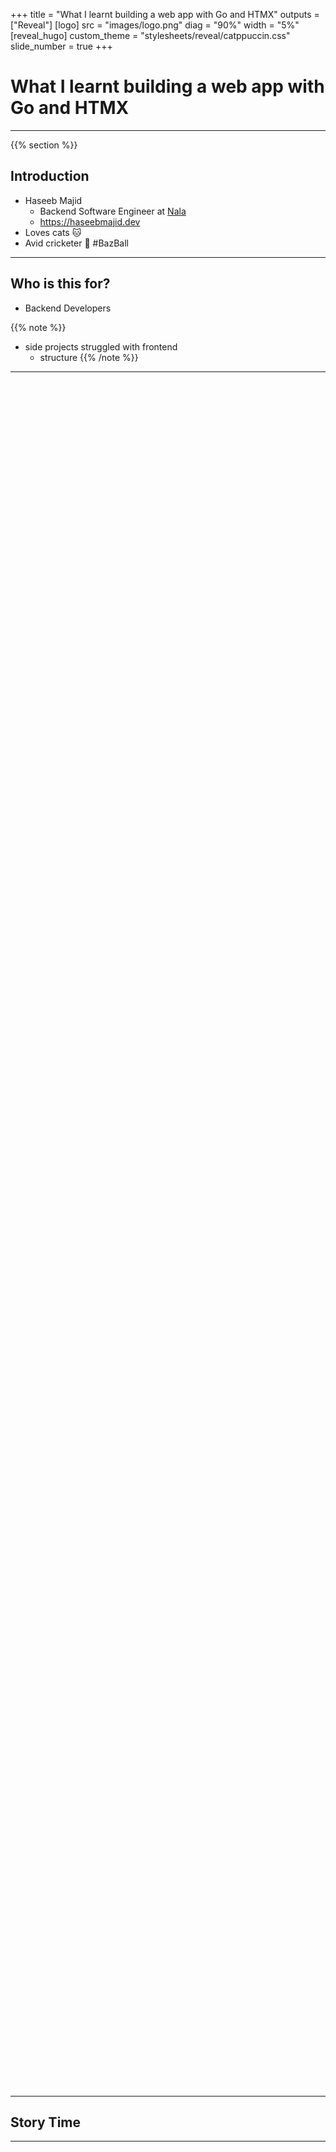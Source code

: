 +++
title = "What I learnt building a web app with Go and HTMX"
outputs = ["Reveal"]
[logo]
src = "images/logo.png"
diag = "90%"
width = "5%"
[reveal_hugo]
custom_theme = "stylesheets/reveal/catppuccin.css"
slide_number = true
+++

# What I learnt building a web app with Go and HTMX

---

{{% section %}}


## Introduction

- Haseeb Majid
  - Backend Software Engineer at [Nala](https://www.nala.com/)
  - https://haseebmajid.dev
- Loves cats 🐱
- Avid cricketer 🏏 #BazBall

---

## Who is this for?

- Backend Developers

{{% note %}}
- side projects struggled with frontend
  - structure
{{% /note %}}

---

<img height="70%" width="auto" data-src="images/js_meme.jpg">

---

## Story Time

---

<img height="70%" width="auto" data-src="images/old_banterbus.png">

---

<img width="65%" data-src="images/banterbus_lobby.png">

---

<video data-autoplay src="images/banterbus.webm">


{{% /section %}}

---

{{% section %}}

## Tech Stack (Backend)

- Go
- Postgres
- Templ

{{% note %}}
- No external framework dependencies
- Built-in routing with Go 1.22+ patterns
{{% /note %}}

---

## Tech Stack (Frontend)

- HTMX
- TailwindCSS
- AlpineJS


{{% note %}}
{{% /note %}}

---

<img height="80%" width="auto" data-src="images/stack.webp">

{{% /section %}}

---

{{% section %}}

## HTMX

{{% note %}}
- A small library
- Extends HTML with AJAX
 (~14kb minified)
- Basic interaction via HTML attributes
{{% /note %}}

---

```
javascript fatigue:
longing for a hypertext
already in hand
```

— [htmx.org](https://htmx.org)

---

```
┌─────────┐    ┌──────┐    ┌─────────┐
│ Browser │    │ HTMX │    │ Server  │
└─────────┘    └──────┘    └─────────┘
     │            │            │
     │ User Event │            │
     ├───────────►│            │
     │            │ HTTP Req   │
     │            ├───────────►│
     │            │ HTML Resp  │
     │            │◄───────────┤
     │ DOM Update │            │
     │◄───────────┤            │
```

---

<video data-autoplay src="images/network_requests.mp4">

{{% note %}}
1.  An event is triggered on an element with an `hx-*` attribute.
2.  HTMX makes an AJAX request to the server.
3.  The server sends back HTML.
4.  HTMX swaps the response HTML into the target element.
{{% /note %}}

---

| Attribute | Purpose | Example |
|-----------|---------|---------|
| `hx-get` | GET request | `hx-get="/users"` |
| `hx-post` | POST request | `hx-post="/users"` |
| `hx-trigger` | Event trigger | `hx-trigger="click"` |
| `hx-target` | Target element | `hx-target="#result"` |
| `hx-swap` | Swap strategy | `hx-swap="innerHTML"` |

---

## Swap Strategies

```html
<!-- Replace inner content -->
<div hx-swap="innerHTML">...</div>

<!-- Replace entire element -->
<div hx-swap="outerHTML">...</div>

<!-- Insert at beginning -->
<div hx-swap="afterbegin">...</div>

<!-- Insert at end -->
<div hx-swap="beforeend">...</div>
```

---

## Advanced Triggers

```html{2|5|8-9|12-13}
<!-- Trigger on page load -->
<div hx-get="/data" hx-trigger="load">

<!-- Trigger on intersection (lazy loading) -->
<div hx-get="/more" hx-trigger="intersect once">

<!-- Debounced input -->
<input hx-get="/search"
       hx-trigger="keyup changed delay:500ms">

<!-- Multiple triggers -->
<div hx-get="/refresh"
     hx-trigger="click, every 30s">
```

---

## Loading Indicators

```html{2|4-6}
<button hx-post="/submit"
        hx-indicator=".loading">
    <span class="htmx-show">Submit</span>
    <span class="loading htmx-indicator">
        Submitting...
    </span>
</button>
```

---

```html
<script src="https://unpkg.com/htmx.org@2.0.2"></script>
<script
   src="https://unpkg.com/htmx.org/dist/ext/json-enc.js">
</script>
```

---

## HTMX

```html{3-6|10-15}
<form
    class="space-y-4"
    hx-post="/waitlist"
    hx-target="#container"
    hx-swap="innerHTML"
    hx-ext="json-enc"
>
    <label class="w-full input validator">
        <i class="h-6 hgi hgi-solid hgi-tick-02"></i>
        <input
            type="email"
            name="email"
            placeholder="hello@example.com"
            required
        />
    </label>
    <div class="hidden validator-hint">
        Enter valid email address
    </div>
    <button
        type="submit"
        class="p-4 transition-colors btn btn-neutral btn-block hover:bg-secondary hover:text-neutral"
        hx-indicator=".hx-indicator"
        hx-disabled-elt="this"
    >
        <span class="htmx-show">Send Magic Link ✨</span>
        <span class="hidden justify-center items-center hx-indicator">
            <span class="loading loading-spinner"></span>
            <span class="ml-2">Sending...</span>
        </span>
    </button>
</form>

<div id="container"></div>
```

---

```Go
type Waitlist struct {
	Email string `json:"email"`
}
```

---

```html{6|13-15}
<div class="p-8 space-y-6 text-center">
    <div class="flex justify-center text-neutral">
        <i class="h-10 text-neutral hgi hgi-solid hgi-tick-02"></i>
    </div>
    <h3 class="text-2xl font-semibold">
        You're on the Waitlist 🎉
    </h3>
    <div class="space-y-6">
        <p>Thank you for your interest in our application.</p>
        <p>
            We'll notify you at
            <br/>
            <span class="font-mono text-primary">
                hello@haseebmajid.dev
            </span>
            <br/>
            when we're ready to launch.
        </p>
    </div>
</div>
```

---

<video data-autoplay src="images/waitlist.mp4">

---

## Why HTMX?

- State on backend
- Reduced complexity
- Simpler tooling

{{% note %}}
- No npm
{{% /note %}}

---

## What about JSON?

- Separate API
- Mobile vs WebApp

{{% note %}}
- A bit more boilerplate
{{% /note %}}

---

<img height="100%" width="auto" data-src="images/shooting_htmx.png">

---

```go
w.Header().Set("HX-Retarget", "#error_modal_container")
w.Header().Set("Content-Type", "text/html")
```

---

## WebSockets

```html{2-3|6-7|9}
<div
     hx-ext="ws"
     ws-connect="/ws">

    <form
        hx-vals='{"message_type": "submit_vote" }'
        ws-send
    >
        <input name="voted_player_nickname" />
    </form>
</div>
```

---

```json
{
    "message_type": "submit_vote",
    "voted_player_nickname": "majiy"
}
```

{{% note %}}
- Use cache data for subsequent request
- Only send response if different from this header
{{% /note %}}

---

## Response Codes

- 204 - No Content
- 304 - Not Modified
- 4xx - Client errors
- 5xx - Server errors

{{% /section %}}

---

{{% section %}}

## AlpineJS

{{% note %}}
- Stringify JS
- Hiding JS in HTML tags
- Just write JS
- Islands?
{{% /note %}}

---

```html
<script
src="https://cdn./.../alpinejs@3.14.3/dist/cdn.min.js">
</script>
```

---

```html{2-3|5|8}
<div
    x-data={ "showModal": false }
    @keydown.escape="showModal = false"
>
    <button type="button" @click="showModal = true">
        <i class="hgi-information-circle"></i>
    </button>
    <div x-show="showModal">modal</div>
</div>
```

---

<video data-autoplay src="images/modal.mp4">

---

## Alternatives

- Datastar
- Alpine AJAX

---

<img height="70%" width="auto" data-src="images/htmx_bellcurve.png">

{{% /section %}}

---


{{% section %}}

## Backend

---

## Handler

```go{1-3|5-8|13-16|25-26}
type Waitlist struct {
	Email string `json:"email"`
}

func (h *Handler) AddToWaitlist(
    w http.ResponseWriter,
    r *http.Request,
) {
    var req Waitlist
    body, _ := io.ReadAll(r.Body)
    json.Unmarshal(body, &req)

    waitlist, err := h.service.AddToWaitlist(
        r.Context(),
        req.Email,
    )
    if err != nil {
        http.Error(w,
            err.Error(),
            http.StatusInternalServerError,
        )
        return
    }

    components.Waitlist(waitlist.Email).
        Render(r.Context(), w)
}
```

---


## Templ

- HTML Templates
- LSP
- Components


{{% note %}}
- Components: reuse
- Downside: extra tooling, another CLI
{{% /note %}}

---

<video data-autoplay src="images/lsp.mp4">

---

```go{1|3-6|8|9-12|14-15|17-20}
package sections

import (
	"gitlab.com/hmajid2301/banterbus/internal/service"
	"gitlab.com/.../internal/views/blocks"
)

templ Winner(state service.WinnerState, maxScore int) {
<div hx-swap-oob="innerHTML:#page">
    <div>
        <div class="flex">
            <div class="grid>
                <div>
                    The winner is
                    { state.WinnerPlayer.Nickname }
                </div>
                @blocks.Scoreboard(
                    state.Players,
                    maxScore,
                )
            </div>
        </div>
    </div>
</div>
}
```

---

## scripts.templ

```go{1|8}
templ Scripts(environment string) {
<script src="https://unpkg.com/htmx.org@2.0.2">
</script>
<script src=".../dist/ext/json-enc.js">
</script>
<script src=".../alpinejs@3.14.3/dist/cdn.min.js">
</script>
@sentryLoad(environment)
}
```

---


```js{1|2-6}
script sentryLoad(environment string) {
  Sentry.onLoad(function() {
    Sentry.init({
        environment: environment,
    });
  });
}
```


---

## layout.templ

```go{1|10-12|11}
package layouts

import "gitlab.com/.../http/views/components"

templ Base(title string, environment string) {
	<!DOCTYPE html>
	<html lang="en">
		<head>
		</head>
		<body class="bg-base-200 text-neutral">
			{ children... }
		</body>
	</html>
}
```

---

```go{2-5}
templ Dashboard(title string, environment string) {
	@Base(title, environment) {
        <div class="drawer lg:drawer-open">
        </div>
    }
}
```

---

<video data-autoplay src="images/base_template.mp4">

{{% /section %}}

---

{{% section %}}

## i18n

```go{1|5|6-9|10}
func (m Middleware) Locale(next http.Handler)
http.Handler {
    return http.HandlerFunc(
        func(w http.ResponseWriter, r *http.Request) {
            locale := extractLocaleFromURL(r.URL.Path)
            ctx, err := ctxi18n.WithLocale(
                r.Context(),
                locale,
            )
            next.ServeHTTP(w, r.WithContext(ctx))
    })
}
```

---

```go{2}
component := sections.Winner(winnerState, maxScore)
err := component.Render(r.Context(), &buf)
if err != nil {
    return err
}
```

---

```yaml
en-GB:
  common:
    ready_button: "Ready"
    roomcode_label: "Room Code"
  home:
    start_button_label: "Start Game"
```
---

```go
<div>
    { i18n.T(ctx, "common.ready_button") }
</div>
```

---

```html
<div class="...">
    Ready
</div>
```

---

<video data-autoplay src="images/i18n_demo.mp4">

{{% /section %}}

---

{{% section %}}

## Postgres

---

## sqlc

```yaml{3|4-5|8-11}
version: "2"
sql:
  - engine: "postgresql"
    queries: "internal/store/db/sqlc/query.sql"
    schema: "internal/store/db/sqlc/migrations"
    gen:
      go:
        package: "db"
        out: "internal/store/db"
        sql_package: "pgx/v5"
        emit_interface: true
```

---

## query.sql

```sql
-- name: AddUser :one
insert into users (email) values ($1) returning *;
```

---

```bash
sqlc generate
```

---

## generated

```go{1-3|5-8|9-17}
const addUser = `-- name: AddUser :one
insert into users (email) values ($1) returning id, created_at, updated_at, email
`

func (q *Queries) AddUser(
    ctx context.Context,
    email string,
) (User, error) {
	row := q.db.QueryRow(ctx, addUser, email)
	var i User
	err := row.Scan(
		&i.ID,
		&i.CreatedAt,
		&i.UpdatedAt,
		&i.Email,
	)
	return i, err
}
```

---


```go
type Querier interface {
	AddFibbingItRole(ctx context.Context, arg AddFibbingItRoleParams) (FibbingItPlayerRole, error)
	AddPlayer(ctx context.Context, arg AddPlayerParams) (Player, error)
	AddQuestion(ctx context.Context, arg AddQuestionParams) (Question, error)
	AddQuestionTranslation(ctx context.Context, arg AddQuestionTranslationParams) (QuestionsI18n, error)
	AddRoom(ctx context.Context, arg AddRoomParams) (Room, error)
	GetAllPlayerByRoomCode(ctx context.Context, roomCode string) ([]GetAllPlayerByRoomCodeRow, error)
    // ...
}
```

---

## Goose

```sql{3-8|14}
-- +goose Up
-- +goose StatementBegin
CREATE TABLE IF NOT EXISTS feedback (
    id UUID PRIMARY KEY DEFAULT generate_uuidv7(),
    created_at TIMESTAMP DEFAULT current_timestamp,
    updated_at TIMESTAMP DEFAULT current_timestamp,
    title TEXT NOT NULL,
    description TEXT NOT NULL,
);
-- +goose StatementEnd

-- +goose Down
-- +goose StatementBegin
DROP TABLE IF EXISTS feedback;
-- +goose StatementEnd
```

{{% note %}}
- **Type Safety**: Schema changes update Go types automatically
- **Compile-Time Errors**: Invalid queries caught during build
- When you change schema, sqlc regenerates types
- No runtime surprises with wrong column types
- Database versioning is explicit
{{% /note %}}

---

## Transactions

```go{2-3|4-8|13-18}
func (s *DB) StartGame(ctx context.Context, arg StartGameArgs) error {
return s.Transaction(ctx, func(q *Queries)
error {
// Update room state
_, err := q.UpdateRoomState(ctx, UpdateParams{
    RoomState: Playing.String(),
    ID:        arg.RoomID,
})
if err != nil {
    return err
}

// Add game state
_, err = q.AddGameState(ctx, AddGameStateParams{
    ID:     arg.GameStateID,
    RoomID: arg.RoomID,
    State:  FibbingITQuestion.String(),
})
if err != nil {
    return err
}

// Assign roles to players
for i, player := range arg.Players {
    role := "normal"
    if i == arg.FibberLoc { role = "fibber" }

    _, err = q.AddFibbingItRole(ctx, AddFibbingItRoleParams{
        PlayerID: player.ID, Role: role,
    })
    if err != nil {
        return err
    }
}
return nil
})
}
```

---

```go{1|2|3}
type Storer interface {
	db.Querier
	StartGame(ctx context.Context, arg db.StartGameArgs) error
}
```

{{% /section %}}

---

{{% section %}}

## DevEx

---

## docker-compose.yml

```yaml
services:
  postgres:
    image: postgres:17.4
    ports:
      - "5432:5432"
    environment:
      POSTGRES_USER: postgres
      POSTGRES_PASSWORD: postgres
    volumes:
      - postgres-data:/var/lib/postgresql/data
      - ./init.sql:/docker-entrypoint-initdb.d/init.sql
```

---

## Taskfile.yml

```yaml{|9-12|14-16|16}
version: "3"

tasks:
  build:
    desc: Build the binary in a tmp location.
    cmds:
      - go build -o ./tmp/main ./cmd/server/main.go

  dev:
    desc: Start the app in dev mode with live-reloading.
    dotenv:
      - .env.local
    cmds:
      - docker compose up -d
      - task: watch
      - air
```

---

## .air.toml

```toml{3|5}
[build]
bin = "./tmp/main"
cmd = "task build"
exclude_dir = ["assets", "tmp", "vendor", "testdata"]
include_ext = ["go", "css", "templ"]
exclude_regex = ["_test.go"]
```

---

<video data-autoplay src="images/air.mp4">


---

<video data-autoplay src="images/air.mp4">


{{% /section %}}

---

{{% section %}}

## When not to use HTMX?

- Lots of frontend reactivity
- Separate frontend/backend teams
- Design System

---

## Other Issues?

- Alpine: Stringified JS
- Templ: Another tool
- SQLC: Dynamic queries

---

## Further

- Observability
  - OTel
- Playwright
  - Go

{{% /section %}}

---

<img width="40%" height="auto" data-src="images/qr.png">

- https://haseebmajid.dev/slides/go-labs-htmx-go-web-app/
- Banter Bus: https://gitlab.com/hmajid2301/banterbus

---

## Useful Links

- Banter Bus: https://gitlab.com/hmajid2301/banterbus
- Nix Dev Shell: https://www.youtube.com/watch?v=bdGfn_ihHOk
- Playwright: https://www.youtube.com/watch?v=XdBhYt3-bbU
- OTel & Go: https://www.youtube.com/watch?v=t3Xz-IrxNwk&list=PLSCmmmcxRB6DilKhSz09JL9F4CVl7Vyd3&index=5
